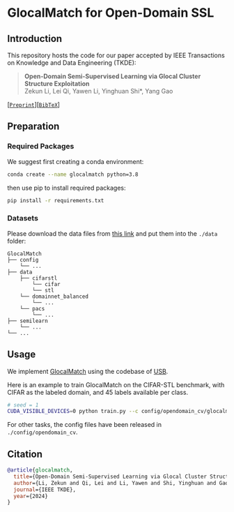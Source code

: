 # GlocalMatch for Open-Domain SSL

## Introduction

This repository hosts the code for our paper accepted by IEEE Transactions on Knowledge and Data Engineering (TKDE):

>**Open-Domain Semi-Supervised Learning via Glocal Cluster Structure Exploitation** </br>
> Zekun Li, Lei Qi, Yawen Li, Yinghuan Shi*, Yang Gao</br>

[[`Preprint`](https://nukezil.github.io/files/TKDE_GlocalMatch_Preprint.pdf)][[`BibTeX`](#citation)]

## Preparation

### Required Packages

We suggest first creating a conda environment:

```sh
conda create --name glocalmatch python=3.8
```

then use pip to install required packages:

```sh
pip install -r requirements.txt
```

### Datasets

Please download the data files from [this link](https://www.dropbox.com/scl/fi/e9ndhafngjbxaefj18yqd/opendomain_data.zip?rlkey=kcs2zsxy7vy95cz48igwjyqxu&dl=0) and put them into the ``./data`` folder:

```
GlocalMatch
├── config
    └── ...
├── data
    ├── cifarstl
        └── cifar
        └── stl
    └── domainnet_balanced
        └── ...
    └── pacs
        └── ...
├── semilearn
    └── ...
└── ...  
```

## Usage
We implement [GlocalMatch](./semilearn/algorithms/glocalmatch/glocalmatch.py) using the codebase of [USB](https://github.com/microsoft/Semi-supervised-learning).

Here is an example to train GlocalMatch on the CIFAR-STL benchmark, with CIFAR as the labeled domain, and  45 labels available per class.
```sh
# seed = 1
CUDA_VISIBLE_DEVICES=0 python train.py --c config/opendomain_cv/glocalmatch/glocalmatch_cifarstl_c45_1.yaml
```
For other tasks, the config files have been released in ``./config/opendomain_cv``.

## Citation

```bibtex
@article{glocalmatch,
  title={Open-Domain Semi-Supervised Learning via Glocal Cluster Structure Exploitation},
  author={Li, Zekun and Qi, Lei and Li, Yawen and Shi, Yinghuan and Gao, Yang},
  journal={IEEE TKDE},
  year={2024}
}
```

